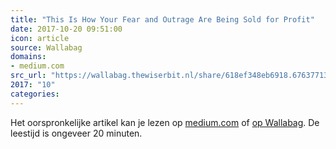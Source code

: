 ```yaml
---
title: "This Is How Your Fear and Outrage Are Being Sold for Profit"
date: 2017-10-20 09:51:00
icon: article
source: Wallabag
domains:
- medium.com
src_url: "https://wallabag.thewiserbit.nl/share/618ef348eb6918.67637713"
2017: "10"
categories:
---
```

Het oorspronkelijke artikel kan je lezen op [medium.com](https://medium.com/the-mission/the-enemy-in-our-feeds-e86511488de) of [op Wallabag](https://wallabag.thewiserbit.nl/share/618ef348eb6918.67637713). De leestijd is ongeveer 20 minuten.